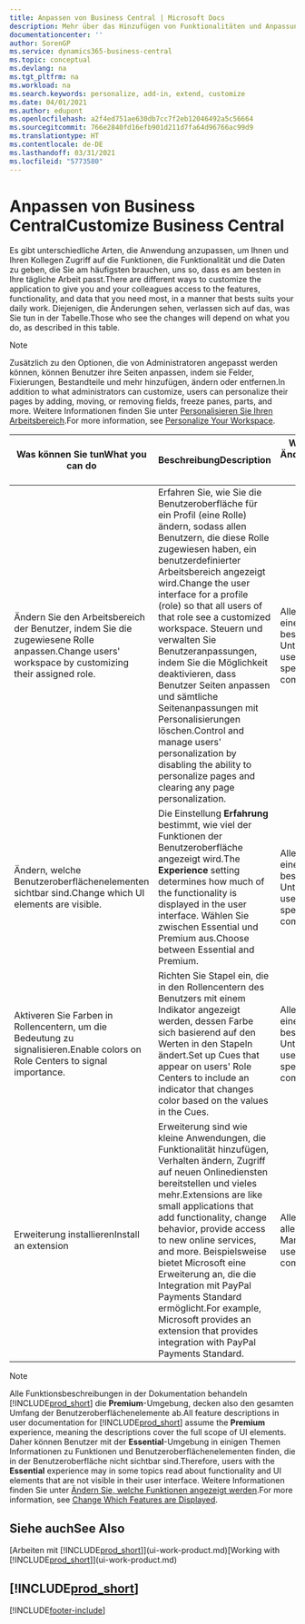 ```yaml
---
title: Anpassen von Business Central | Microsoft Docs
description: Mehr über das Hinzufügen von Funktionalitäten und Anpassungen in Business Central.
documentationcenter: ''
author: SorenGP
ms.service: dynamics365-business-central
ms.topic: conceptual
ms.devlang: na
ms.tgt_pltfrm: na
ms.workload: na
ms.search.keywords: personalize, add-in, extend, customize
ms.date: 04/01/2021
ms.author: edupont
ms.openlocfilehash: a2f4ed751ae630db7cc7f2eb12046492a5c56664
ms.sourcegitcommit: 766e2840fd16efb901d211d7fa64d96766ac99d9
ms.translationtype: HT
ms.contentlocale: de-DE
ms.lasthandoff: 03/31/2021
ms.locfileid: "5773580"
---
```

# <a name="customize-business-central"></a><span data-ttu-id="370c0-103">Anpassen von Business Central</span><span class="sxs-lookup"><span data-stu-id="370c0-103">Customize Business Central</span></span>
<span data-ttu-id="370c0-104">Es gibt unterschiedliche Arten, die Anwendung anzupassen, um Ihnen und Ihren Kollegen Zugriff auf die Funktionen, die Funktionalität und die Daten zu geben, die Sie am häufigsten brauchen, uns so, dass es am besten in Ihre tägliche Arbeit passt.</span><span class="sxs-lookup"><span data-stu-id="370c0-104">There are different ways to customize the application to give you and your colleagues access to the features, functionality, and data that you need most, in a manner that bests suits your daily work.</span></span> <span data-ttu-id="370c0-105">Diejenigen, die Änderungen sehen, verlassen sich auf das, was Sie tun in der Tabelle.</span><span class="sxs-lookup"><span data-stu-id="370c0-105">Those who see the changes will depend on what you do, as described in this table.</span></span>

> [!NOTE]
> <span data-ttu-id="370c0-106">Zusätzlich zu den Optionen, die von Administratoren angepasst werden können, können Benutzer ihre Seiten anpassen, indem sie Felder, Fixierungen, Bestandteile und mehr hinzufügen, ändern oder entfernen.</span><span class="sxs-lookup"><span data-stu-id="370c0-106">In addition to what administrators can customize, users can personalize their pages by adding, moving, or removing fields, freeze panes, parts, and more.</span></span> <span data-ttu-id="370c0-107">Weitere Informationen finden Sie unter [Personalisieren Sie Ihren Arbeitsbereich](ui-personalization-user.md).</span><span class="sxs-lookup"><span data-stu-id="370c0-107">For more information, see [Personalize Your Workspace](ui-personalization-user.md).</span></span>

| <span data-ttu-id="370c0-108">Was können Sie tun</span><span class="sxs-lookup"><span data-stu-id="370c0-108">What you can do</span></span>    |  <span data-ttu-id="370c0-109">Beschreibung</span><span class="sxs-lookup"><span data-stu-id="370c0-109">Description</span></span>  |  <span data-ttu-id="370c0-110">Wer sieht die Änderungen</span><span class="sxs-lookup"><span data-stu-id="370c0-110">Who sees the changes</span></span>  |  <span data-ttu-id="370c0-111">Weitere Informationen</span><span class="sxs-lookup"><span data-stu-id="370c0-111">More information</span></span>  |
|-----|---------------|---------|-------|
|<span data-ttu-id="370c0-112">Ändern Sie den Arbeitsbereich der Benutzer, indem Sie die zugewiesene Rolle anpassen.</span><span class="sxs-lookup"><span data-stu-id="370c0-112">Change users' workspace by customizing their assigned role.</span></span>|<span data-ttu-id="370c0-113">Erfahren Sie, wie Sie die Benutzeroberfläche für ein Profil (eine Rolle) ändern, sodass allen Benutzern, die diese Rolle zugewiesen haben, ein benutzerdefinierter Arbeitsbereich angezeigt wird.</span><span class="sxs-lookup"><span data-stu-id="370c0-113">Change the user interface for a profile (role) so that all users of that role see a customized workspace.</span></span> <span data-ttu-id="370c0-114">Steuern und verwalten Sie Benutzeranpassungen, indem Sie die Möglichkeit deaktivieren, dass Benutzer Seiten anpassen und sämtliche Seitenanpassungen mit Personalisierungen löschen.</span><span class="sxs-lookup"><span data-stu-id="370c0-114">Control and manage users' personalization by disabling the ability to personalize pages and clearing any page personalization.</span></span>|<span data-ttu-id="370c0-115">Alle Benutzer in einem bestimmten Unternehmen.</span><span class="sxs-lookup"><span data-stu-id="370c0-115">All users in a specific company.</span></span>|[<span data-ttu-id="370c0-116">Seiten für Profile anpassen</span><span class="sxs-lookup"><span data-stu-id="370c0-116">Customize Pages for Profiles</span></span>](ui-personalization-manage.md)|
|<span data-ttu-id="370c0-117">Ändern, welche Benutzeroberflächenelementen sichtbar sind.</span><span class="sxs-lookup"><span data-stu-id="370c0-117">Change which UI elements are visible.</span></span>|<span data-ttu-id="370c0-118">Die Einstellung **Erfahrung** bestimmt, wie viel der Funktionen der Benutzeroberfläche angezeigt wird.</span><span class="sxs-lookup"><span data-stu-id="370c0-118">The **Experience** setting determines how much of the functionality is displayed in the user interface.</span></span> <span data-ttu-id="370c0-119">Wählen Sie zwischen Essential und Premium aus.</span><span class="sxs-lookup"><span data-stu-id="370c0-119">Choose between Essential and Premium.</span></span>|<span data-ttu-id="370c0-120">Alle Benutzer in einem bestimmten Unternehmen.</span><span class="sxs-lookup"><span data-stu-id="370c0-120">All users in a specific company.</span></span>|[<span data-ttu-id="370c0-121">Funktionen, die angezeigt werden ändern</span><span class="sxs-lookup"><span data-stu-id="370c0-121">Change Which Features are Displayed</span></span>](ui-experiences.md)|
|<span data-ttu-id="370c0-122">Aktiveren Sie Farben in Rollencentern, um die Bedeutung zu signalisieren.</span><span class="sxs-lookup"><span data-stu-id="370c0-122">Enable colors on Role Centers to signal importance.</span></span>|<span data-ttu-id="370c0-123">Richten Sie Stapel ein, die in den Rollencentern des Benutzers mit einem Indikator angezeigt werden, dessen Farbe sich basierend auf den Werten in den Stapeln ändert.</span><span class="sxs-lookup"><span data-stu-id="370c0-123">Set up Cues that appear on users' Role Centers to include an indicator that changes color based on the values in the Cues.</span></span>|<span data-ttu-id="370c0-124">Alle Benutzer in einem bestimmten Unternehmen.</span><span class="sxs-lookup"><span data-stu-id="370c0-124">All users in a specific company.</span></span>|[<span data-ttu-id="370c0-125">Einrichten eines farbigen Indikators auf Stapeln des Rollencenters</span><span class="sxs-lookup"><span data-stu-id="370c0-125">Set Up a Colored Indicator on Cues</span></span>](admin-how-set-up-colored-indicator-on-cues.md)|
|<span data-ttu-id="370c0-126">Erweiterung installieren</span><span class="sxs-lookup"><span data-stu-id="370c0-126">Install an extension</span></span>|<span data-ttu-id="370c0-127">Erweiterung sind wie kleine Anwendungen, die Funktionalität hinzufügen, Verhalten ändern, Zugriff auf neuen Onlinediensten bereitstellen und vieles mehr.</span><span class="sxs-lookup"><span data-stu-id="370c0-127">Extensions are like small applications that add functionality, change behavior, provide access to new online services, and more.</span></span> <span data-ttu-id="370c0-128">Beispielsweise bietet Microsoft eine Erweiterung an, die die Integration mit PayPal Payments Standard ermöglicht.</span><span class="sxs-lookup"><span data-stu-id="370c0-128">For example, Microsoft provides an extension that provides integration with PayPal Payments Standard.</span></span>|<span data-ttu-id="370c0-129">Alle Benutzer in allen Mandanten.</span><span class="sxs-lookup"><span data-stu-id="370c0-129">All users in all companies.</span></span>|[<span data-ttu-id="370c0-130">Erweiterungen nutzen anpassen</span><span class="sxs-lookup"><span data-stu-id="370c0-130">Customizing Using Extensions</span></span>](ui-extensions.md)|
> [!NOTE]
> <span data-ttu-id="370c0-131">Alle Funktionsbeschreibungen in der Dokumentation behandeln [!INCLUDE[prod_short](includes/prod_short.md)] die **Premium**-Umgebung, decken also den gesamten Umfang der Benutzeroberflächenelemente ab.</span><span class="sxs-lookup"><span data-stu-id="370c0-131">All feature descriptions in user documentation for [!INCLUDE[prod_short](includes/prod_short.md)] assume the **Premium** experience, meaning the descriptions cover the full scope of UI elements.</span></span> <span data-ttu-id="370c0-132">Daher können Benutzer mit der **Essential**-Umgebung in einigen Themen Informationen zu Funktionen und Benutzeroberflächenelementen finden, die in der Benutzeroberfläche nicht sichtbar sind.</span><span class="sxs-lookup"><span data-stu-id="370c0-132">Therefore, users with the **Essential** experience may in some topics read about functionality and UI elements that are not visible in their user interface.</span></span> <span data-ttu-id="370c0-133">Weitere Informationen finden Sie unter [Ändern Sie, welche Funktionen angezeigt werden](ui-experiences.md).</span><span class="sxs-lookup"><span data-stu-id="370c0-133">For more information, see [Change Which Features are Displayed](ui-experiences.md).</span></span>

## <a name="see-also"></a><span data-ttu-id="370c0-134">Siehe auch</span><span class="sxs-lookup"><span data-stu-id="370c0-134">See Also</span></span>
<span data-ttu-id="370c0-135">[Arbeiten mit [!INCLUDE[prod_short](includes/prod_short.md)]](ui-work-product.md)</span><span class="sxs-lookup"><span data-stu-id="370c0-135">[Working with [!INCLUDE[prod_short](includes/prod_short.md)]](ui-work-product.md)</span></span>  

## [!INCLUDE[prod_short](includes/free_trial_md.md)]  


[!INCLUDE[footer-include](includes/footer-banner.md)]
